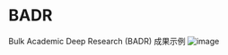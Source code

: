 # BADR
Bulk Academic Deep Research (BADR)
成果示例
![image](https://github.com/XinYu-pumch/BADR/blob/main/images/IL-33%E4%B8%8E%E5%86%A0%E5%BF%83%E7%97%85_BADR.png)
